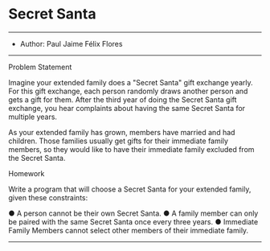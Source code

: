 # Secret Santa
* ** *****************************************************************************************************************************************

* Author:  Paul Jaime Félix Flores

* ** *****************************************************************************************************************************************

Problem Statement

Imagine your extended family does a "Secret Santa" gift exchange yearly. For this gift
exchange, each person randomly draws another person and gets a gift for them.
After the third year of doing the Secret Santa gift exchange, you hear complaints about having
the same Secret Santa for multiple years.

As your extended family has grown, members have married and had children. Those families
usually get gifts for their immediate family members, so they would like to have their immediate
family excluded from the Secret Santa.

Homework

Write a program that will choose a Secret Santa for your extended family, given these
constraints:

● A person cannot be their own Secret Santa.
● A family member can only be paired with the same Secret Santa once every three years.
● Immediate Family Members cannot select other members of their immediate family.
   
   


* ** *****************************************************************************************************************************************

